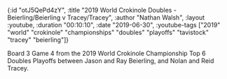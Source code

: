 {:id "otJ5QePd4zY",
 :title
 "2019 World Crokinole Doubles - Beierling/Beierling v Tracey/Tracey",
 :author "Nathan Walsh",
 :layout :youtube,
 :duration "00:10:10",
 :date "2019-06-30",
 :youtube-tags
 ["2019"
  "world"
  "crokinole"
  "championships"
  "doubles"
  "playoffs"
  "tavistock"
  "tracey"
  "beierling"]}


Board 3 Game 4 from the 2019 World Crokinole Championship Top 6 Doubles Playoffs between Jason and Ray Beierling, and Nolan and Reid Tracey.
